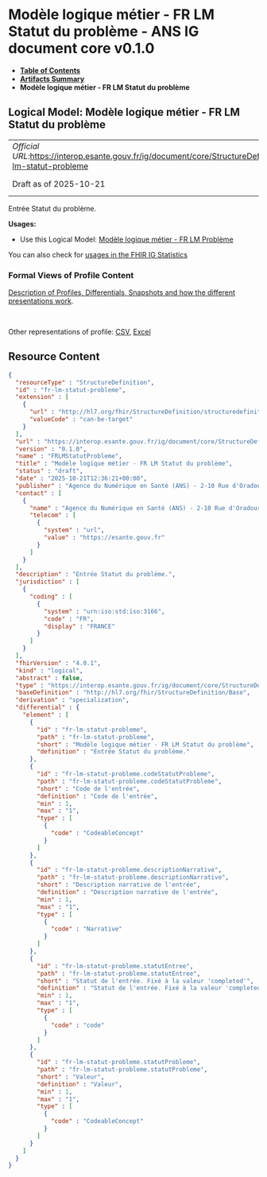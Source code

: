 # Modèle logique métier - FR LM Statut du problème - ANS IG document core v0.1.0

* [**Table of Contents**](toc.md)
* [**Artifacts Summary**](artifacts.md)
* **Modèle logique métier - FR LM Statut du problème**

## Logical Model: Modèle logique métier - FR LM Statut du problème 

| | |
| :--- | :--- |
| *Official URL*:https://interop.esante.gouv.fr/ig/document/core/StructureDefinition/fr-lm-statut-probleme | *Version*:0.1.0 |
| Draft as of 2025-10-21 | *Computable Name*:FRLMStatutProbleme |

 
Entrée Statut du problème. 

**Usages:**

* Use this Logical Model: [Modèle logique métier - FR LM Problème](StructureDefinition-fr-lm-probleme.md)

You can also check for [usages in the FHIR IG Statistics](https://packages2.fhir.org/xig/ans.document.fr.core|current/StructureDefinition/fr-lm-statut-probleme)

### Formal Views of Profile Content

 [Description of Profiles, Differentials, Snapshots and how the different presentations work](http://build.fhir.org/ig/FHIR/ig-guidance/readingIgs.html#structure-definitions). 

 

Other representations of profile: [CSV](StructureDefinition-fr-lm-statut-probleme.csv), [Excel](StructureDefinition-fr-lm-statut-probleme.xlsx) 



## Resource Content

```json
{
  "resourceType" : "StructureDefinition",
  "id" : "fr-lm-statut-probleme",
  "extension" : [
    {
      "url" : "http://hl7.org/fhir/StructureDefinition/structuredefinition-type-characteristics",
      "valueCode" : "can-be-target"
    }
  ],
  "url" : "https://interop.esante.gouv.fr/ig/document/core/StructureDefinition/fr-lm-statut-probleme",
  "version" : "0.1.0",
  "name" : "FRLMStatutProbleme",
  "title" : "Modèle logique métier - FR LM Statut du problème",
  "status" : "draft",
  "date" : "2025-10-21T12:36:21+00:00",
  "publisher" : "Agence du Numérique en Santé (ANS) - 2-10 Rue d'Oradour-sur-Glane, 75015 Paris",
  "contact" : [
    {
      "name" : "Agence du Numérique en Santé (ANS) - 2-10 Rue d'Oradour-sur-Glane, 75015 Paris",
      "telecom" : [
        {
          "system" : "url",
          "value" : "https://esante.gouv.fr"
        }
      ]
    }
  ],
  "description" : "Entrée Statut du problème.",
  "jurisdiction" : [
    {
      "coding" : [
        {
          "system" : "urn:iso:std:iso:3166",
          "code" : "FR",
          "display" : "FRANCE"
        }
      ]
    }
  ],
  "fhirVersion" : "4.0.1",
  "kind" : "logical",
  "abstract" : false,
  "type" : "https://interop.esante.gouv.fr/ig/document/core/StructureDefinition/fr-lm-statut-probleme",
  "baseDefinition" : "http://hl7.org/fhir/StructureDefinition/Base",
  "derivation" : "specialization",
  "differential" : {
    "element" : [
      {
        "id" : "fr-lm-statut-probleme",
        "path" : "fr-lm-statut-probleme",
        "short" : "Modèle logique métier - FR LM Statut du problème",
        "definition" : "Entrée Statut du problème."
      },
      {
        "id" : "fr-lm-statut-probleme.codeStatutProbleme",
        "path" : "fr-lm-statut-probleme.codeStatutProbleme",
        "short" : "Code de l'entrée",
        "definition" : "Code de l'entrée",
        "min" : 1,
        "max" : "1",
        "type" : [
          {
            "code" : "CodeableConcept"
          }
        ]
      },
      {
        "id" : "fr-lm-statut-probleme.descriptionNarrative",
        "path" : "fr-lm-statut-probleme.descriptionNarrative",
        "short" : "Description narrative de l'entrée",
        "definition" : "Description narrative de l'entrée",
        "min" : 1,
        "max" : "1",
        "type" : [
          {
            "code" : "Narrative"
          }
        ]
      },
      {
        "id" : "fr-lm-statut-probleme.statutEntree",
        "path" : "fr-lm-statut-probleme.statutEntree",
        "short" : "Statut de l'entrée. Fixé à la valeur 'completed'",
        "definition" : "Statut de l'entrée. Fixé à la valeur 'completed'",
        "min" : 1,
        "max" : "1",
        "type" : [
          {
            "code" : "code"
          }
        ]
      },
      {
        "id" : "fr-lm-statut-probleme.statutProbleme",
        "path" : "fr-lm-statut-probleme.statutProbleme",
        "short" : "Valeur",
        "definition" : "Valeur",
        "min" : 1,
        "max" : "1",
        "type" : [
          {
            "code" : "CodeableConcept"
          }
        ]
      }
    ]
  }
}

```
